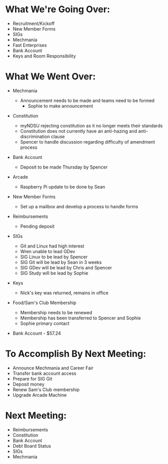 # What We're Going Over:
- Recruitment/Kickoff
- New Member Forms
- SIGs
- Mechmania
- Fast Enterprises
- Bank Account
- Keys and Room Responsibility

# What We Went Over:

- Mechmania
    - Announcement needs to be made and teams need to be formed
        - Sophie to make announcement

- Constitution
    - myNDSU rejecting constitution as it no longer meets their standards
    - Constitution does not currently have an anti-hazing and anti-discrimination clause
    - Spencer to handle discussion regarding difficulty of amendment process

- Bank Account
    - Deposit to be made Thursday by Spencer

- Arcade
    - Raspberry Pi update to be done by Sean

- New Member Forms
    - Set up a mailbox and develop a process to handle forms

- Reimbursements
    - Pending deposit

- SIGs
    - Git and Linux had high interest
    - Wren unable to lead GDev
    - SIG Linux to be lead by Spencer
    - SIG Git will be lead by Sean in 3 weeks
    - SIG GDev will be lead by Chris and Spencer
    - SIG Study will be lead by Sophie

- Keys
    - Nick's key was returned, remains in office

- Food/Sam's Club Membership
    - Membership needs to be renewed
    - Membership has been transferred to Spencer and Sophie
    - Sophie primary contact

- Bank Account - $57.24

# To Accomplish By Next Meeting: 
- Announce Mechmania and Career Fair
- Transfer bank account access 
- Prepare for SIG Git
- Deposit money
- Renew Sam's Club membership
- Upgrade Arcade Machine

# Next Meeting:
- Reimbursements
- Constitution
- Bank Account
- Debt Board Status
- SIGs
- Mechmania
